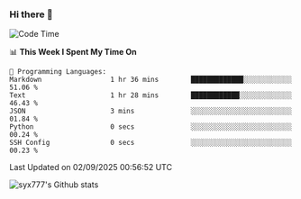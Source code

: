 ### Hi there 👋

<!--
**syx777/syx777** is a ✨ _special_ ✨ repository because its `README.md` (this file) appears on your GitHub profile.

Here are some ideas to get you started:

- 🔭 I’m currently working on ...
- 🌱 I’m currently learning ...
- 👯 I’m looking to collaborate on ...
- 🤔 I’m looking for help with ...
- 💬 Ask me about ...
- 📫 How to reach me: ...
- 😄 Pronouns: ...
- ⚡ Fun fact: ...
-->
<!--START_SECTION:waka-->
![Code Time](http://img.shields.io/badge/Code%20Time-382%20hrs%205%20mins-blue)

📊 **This Week I Spent My Time On** 

```text
💬 Programming Languages: 
Markdown                 1 hr 36 mins        █████████████░░░░░░░░░░░░   51.06 % 
Text                     1 hr 28 mins        ████████████░░░░░░░░░░░░░   46.43 % 
JSON                     3 mins              ░░░░░░░░░░░░░░░░░░░░░░░░░   01.84 % 
Python                   0 secs              ░░░░░░░░░░░░░░░░░░░░░░░░░   00.24 % 
SSH Config               0 secs              ░░░░░░░░░░░░░░░░░░░░░░░░░   00.23 % 
```


 Last Updated on 02/09/2025 00:56:52 UTC
<!--END_SECTION:waka-->

![syx777's Github stats](https://github-readme-stats-syx777.vercel.app/api?username=syx777&show_icons=true&count_private=true)
